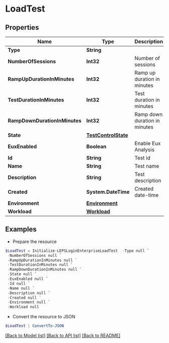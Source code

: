 # LoadTest
## Properties

Name | Type | Description | Notes
------------ | ------------- | ------------- | -------------
**Type** | **String** |  | 
**NumberOfSessions** | **Int32** | Number of sessions | [optional] 
**RampUpDurationInMinutes** | **Int32** | Ramp up duration in minutes | [optional] 
**TestDurationInMinutes** | **Int32** | Test duration in minutes | [optional] 
**RampDownDurationInMinutes** | **Int32** | Ramp down duration in minutes | [optional] 
**State** | [**TestControlState**](TestControlState.md) |  | [optional] 
**EuxEnabled** | **Boolean** | Enable Eux Analysis | [optional] 
**Id** | **String** | Test id | [optional] 
**Name** | **String** | Test name | [optional] 
**Description** | **String** | Test description | [optional] 
**Created** | **System.DateTime** | Created date-time | [optional] 
**Environment** | [**Environment**](Environment.md) |  | [optional] 
**Workload** | [**Workload**](Workload.md) |  | [optional] 

## Examples

- Prepare the resource
```powershell
$LoadTest = Initialize-LEPSLoginEnterpriseLoadTest  -Type null `
 -NumberOfSessions null `
 -RampUpDurationInMinutes null `
 -TestDurationInMinutes null `
 -RampDownDurationInMinutes null `
 -State null `
 -EuxEnabled null `
 -Id null `
 -Name null `
 -Description null `
 -Created null `
 -Environment null `
 -Workload null
```

- Convert the resource to JSON
```powershell
$LoadTest | ConvertTo-JSON
```

[[Back to Model list]](../README.md#documentation-for-models) [[Back to API list]](../README.md#documentation-for-api-endpoints) [[Back to README]](../README.md)

